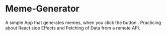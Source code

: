 # Meme-Generator
A simple App that generates memes, when you click the button . Practicing about React side Effects and Fetching of Data from a remote API.
